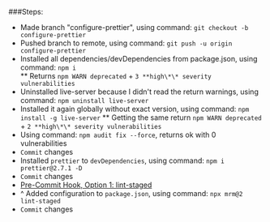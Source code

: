 ###Steps:

- Made branch "configure-prettier", using command: `git checkout -b configure-prettier`
- Pushed branch to remote, using command: `git push -u origin configure-prettier`
- Installed all dependencies/devDependencies from package.json, using command: `npm i`  
  ** Returns `npm WARN deprecated` + `3 **high\*\* severity vulnerabilities`
- Uninstalled live-server because I didn't read the return warnings, using command: `npm uninstall live-server`
- Installed it again globally without exact version, using command: `npm install -g live-server`
  ** Getting the same return `npm WARN deprecated` + `2 **high\*\* severity vulnerabilities`
- Using command: `npm audit fix --force`, returns ok with 0 vulnerabilities
- `Commit` changes
- Installed `prettier` to `devDependencies`, using command: `npm i prettier@2.7.1 -D`
- `Commit` changes
- [Pre-Commit Hook, Option 1: lint-staged](https://prettier.io/docs/en/precommit.html)
- ^ Added configuration to `package.json`, using command: `npx mrm@2 lint-staged`
- `Commit` changes
